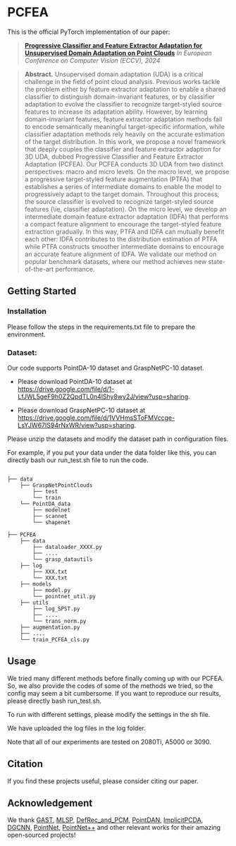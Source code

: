 # PCFEA

This is the official PyTorch implementation of our paper:

> **[Progressive Classifier and Feature Extractor Adaptation for Unsupervised Domain Adaptation on Point Clouds](https://arxiv.org/abs/2303.01276)**
> *In European Conference on Computer Vision (ECCV), 2024*


> **Abstract.** 
> Unsupervised domain adaptation (UDA) is a critical challenge in the field of point cloud analysis. Previous works tackle the problem either by feature extractor adaptation to enable a shared classifier to distinguish domain-invariant features, or by classifier adaptation to evolve the classifier to recognize target-styled source features to increase its adaptation ability. However, by learning domain-invariant features, feature extractor adaptation methods fail to encode semantically meaningful target-specific information, while classifier adaptation methods rely heavily on the accurate estimation of the target distribution. In this work, we propose a novel framework that deeply couples the classifier and feature extractor adaption for 3D UDA, dubbed Progressive Classifier and Feature Extractor Adaptation (PCFEA). Our PCFEA conducts 3D UDA from two distinct perspectives: macro and micro levels. On the macro level, we propose a progressive target-styled feature augmentation (PTFA) that establishes a series of intermediate domains to enable the model to progressively adapt to the target domain. Throughout this process, the source classifier is evolved to recognize target-styled source features (\ie, classifier adaptation). On the micro level, we develop an intermediate domain feature extractor adaptation (IDFA) that performs a compact feature alignment to encourage the target-styled feature extraction gradually. In this way, PTFA and IDFA can mutually benefit each other: IDFA contributes to the distribution estimation of PTFA while PTFA constructs smoother intermediate domains to encourage an accurate feature alignment of IDFA. We validate our method on popular benchmark datasets, where our method achieves new state-of-the-art performance.



## Getting Started

### Installation

Please follow the steps in the requirements.txt file to prepare the environment.


### Dataset:

Our code supports PointDA-10 dataset and GraspNetPC-10 dataset.

- Please download PointDA-10 dataset at https://drive.google.com/file/d/1-LfJWL5geF9h0Z2QpdTL0n4lShy8wy2J/view?usp=sharing.

- Please download GraspNetPC-10 dataset at https://drive.google.com/file/d/1VVHmsSToFMVccge-LsYJW67IS94rNxWR/view?usp=sharing.


Please unzip the datasets and modify the dataset path in configuration files.

For example, if you put your data under the data folder like this, you can directly bash our run_test.sh file to run the code.
```

├── data
    ├── GraspNetPointClouds
        ├── test
        └── train
    └── PointDA_data
        ├── modelnet
        ├── scannet
        └── shapenet

├── PCFEA
    ├── data
        ├── dataloader_XXXX.py
        ├── ....
        └── grasp_datautils
  	├── log
  		├── XXX.txt
  		└── XXX.txt
    ├── models 
        ├── model.py
        └── pointnet_util.py
    ├── utils
        ├── log_SPST.py
        ├── ....
        └── trans_norm.py
    ├── augmentation.py
    ├── ....
    └── train_PCFEA_cls.py

```



## Usage

We tried many different methods before finally coming up with our PCFEA. So, we also provide the codes of some of the methods we tried, so the config may seem a bit cumbersome. 
If you want to reproduce our results, please directly bash run_test.sh.

To run with different settings, please modify the settings in the sh file.

We have uploaded the log files in the log folder.

Note that all of our experiments are tested on 2080Ti, A5000 or 3090.



## Citation

If you find these projects useful, please consider citing our paper.




## Acknowledgement

We thank [GAST](https://github.com/zou-longkun/GAST), [MLSP](https://github.com/VITA-Group/MLSP), [DefRec_and_PCM](https://github.com/IdanAchituve/DefRec_and_PCM), [PointDAN](https://github.com/canqin001/PointDAN), [ImplicitPCDA](https://github.com/Jhonve/ImplicitPCDA), [DGCNN](https://github.com/WangYueFt/dgcnn), [PointNet](https://github.com/charlesq34/pointnet), [PointNet++](https://github.com/charlesq34/pointnet2) and other relevant works for their amazing open-sourced projects!